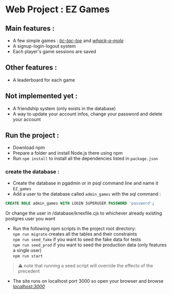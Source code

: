 # Web Project : EZ Games
## Main features :
* A few simple games : [*tic-tac-toe*](https://en.wikipedia.org/wiki/Tic-tac-toe) and [*whack-a-mole*](https://en.wikipedia.org/wiki/Whac-A-Mole)
* A signup-login-logout system
* Each player's game sessions are saved

## Other features :
* A leaderboard for each game 

## Not implemented yet :
* A friendship system (only exists in the database)
* A way to update your account infos, change your password and delete your account

## Run the project :
* Download npm
* Prepare a folder and install Node.js there using npm
* Run ```npm install``` to install all the dependencies listed in ``package.json``

### create the database :
* Create the database in pgadmin or in psql command line and name it ``EZ_games``
* Add a user to the database called ``admin_games`` with the sql command :
```SQL
CREATE ROLE admin_games WITH LOGIN SUPERUSER PASSWORD 'password';
```
Or change the user in /database/knexfile.cjs to whichever already existing postgres user you want
* Run the following npm scripts in the project root directory:   
```npm run migrate``` creates all the tables and their constraints  
```npm run seed_fake``` if you want to seed the fake data for tests  
```npm run seed_prod``` if you want to seed the production data (only features a single user)  
```npm run start```
> ⚠ note that running a seed script will override the effects of the precedent

* The site runs on localhost port 3000 so open your browser and browse
[*localhost:3000*](http://localhost:3000)
